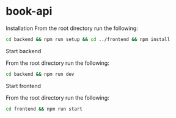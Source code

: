 # book-api

Installation
From the root directory run the following:

```bash
cd backend && npm run setup && cd ../frontend && npm install
```

Start backend

From the root directory run the following:

```bash
cd backend && npm run dev
```

Start frontend

From the root directory run the following:

```bash
cd frontend && npm run start
```
